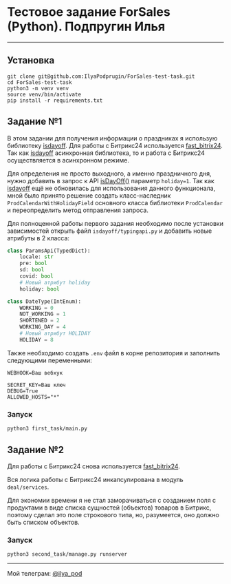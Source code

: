 # Тестовое задание ForSales (Python). Подпругин Илья

---

## Установка
```shell
git clone git@github.com:IlyaPodprugin/ForSales-test-task.git
cd ForSales-test-task
python3 -m venv venv
source venv/bin/activate
pip install -r requirements.txt
```

## Задание №1
В этом задании для получения информации о праздниках я использую библиотеку [isdayoff](https://pypi.org/project/isdayoff/). Для работы с Битрикс24 используется [fast_bitrix24](https://pypi.org/project/fast-bitrix24/). Так как [isdayoff](https://pypi.org/project/isdayoff/) асинхронная библиотека, то и работа с Битрикс24 осуществляется в асинхронном режиме.

Для определения не просто выходного, а именно праздничного дня, нужно добавить в запрос к API [isDayOff()](https://www.isdayoff.ru/) параметр `holiday=1`. Так как [isdayoff](https://pypi.org/project/isdayoff/) ещё не обновилась для использования данного функционала, мной было принято решение создать класс-наследник `ProdCalendarWithHolidayField` основного класса библиотеки `ProdCalendar` и переопределить метод отправления запроса.

Для полноценной работы первого задания необходимо после установки зависимостей открыть файл `isdayoff/typingapi.py` и добавить новые атрибуты в 2 класса:

```python
class ParamsApi(TypedDict):
    locale: str
    pre: bool
    sd: bool
    covid: bool
	# Новый атрибут holiday
    holiday: bool

class DateType(IntEnum):
    WORKING = 0
    NOT_WORKING = 1
    SHORTENED = 2
    WORKING_DAY = 4
	# Новый атрибут HOLIDAY
    HOLIDAY = 8
```

Также необходимо создать `.env` файл в корне репозитория и заполнить следующими переменными:

```
WEBHOOK=Ваш вебхук

SECRET_KEY=Ваш ключ
DEBUG=True
ALLOWED_HOSTS="*"
```

### Запуск
```shell
python3 first_task/main.py
```

## Задание №2
Для работы с Битрикс24 снова используется [fast_bitrix24](https://pypi.org/project/fast-bitrix24/).

Вся логика работы с Битрикс24 инкапсулирована в модуль `deal/services`.

Для экономии времени я не стал заморачиваться с созданием поля с продуктами в виде списка сущностей (объектов) товаров в Битрикс, поэтому сделал это поле строкового типа, но, разумеется, оно должно быть списком объектов.

### Запуск
```shell
python3 second_task/manage.py runserver
```

---

Мой телеграм: [@ilya_pod](https://t.me/ilya_pod)